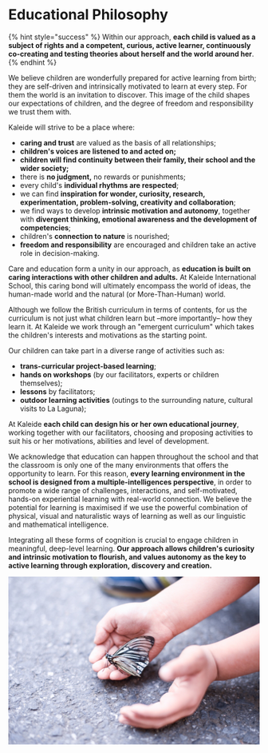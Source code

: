 # Educational Philosophy

{% hint style="success" %}
Within our approach, **each child is valued as a subject of rights and a competent, curious, active learner, continuously co-creating and testing theories about herself and the world around her**. 
{% endhint %}

We believe children are wonderfully prepared for active learning from birth; they are self-driven and intrinsically motivated to learn at every step. For them the world is an invitation to discover. This image of the child shapes our expectations of children, and the degree of freedom and responsibility we trust them with.

Kaleide will strive to be a place where:

* **caring and trust** are valued as the basis of all relationships;
* **children's voices are listened to and acted on;**
* **children will find continuity between their family, their school and the wider society;**
* there is **no judgment,** no rewards or punishments;
* every child's **individual rhythms are respected**;
* we can find **inspiration for wonder, curiosity, research, experimentation, problem-solving, creativity and collaboration**;
* we find ways to develop **intrinsic motivation and autonomy**, together with **divergent thinking, emotional awareness and the development of competencies**; 
* children's **connection to nature** is nourished;
* **freedom and responsibility** are encouraged and children take an active role in decision-making.

Care and education form a unity in our approach, as **education is built on caring interactions with other children and adults.** At Kaleide International School, this caring bond will ultimately encompass the world of ideas, the human-made world and the natural \(or More-Than-Human\) world.

Although we follow the British curriculum in terms of contents, for us the curriculum is not just what children learn but –more importantly– how they learn it. At Kaleide we work through an "emergent curriculum" which takes the children's interests and motivations as the starting point.

Our children can take part in a diverse range of activities such as:

* **trans-curricular project-based learning**;
* **hands on workshops** \(by our facilitators, experts or children themselves\);
* **lessons** by facilitators;
* **outdoor learning activities** \(outings to the surrounding nature, cultural visits to La Laguna\);

At Kaleide **each child can design his or her own educational journey**, working together with our facilitators, choosing and proposing activities to suit his or her motivations, abilities and level of development.

We acknowledge that education can happen throughout the school and that the classroom is only one of the many environments that offers the opportunity to learn. For this reason, **every learning environment in the school is designed from a multiple-intelligences perspective**, in order to promote a wide range of challenges, interactions, and self-motivated, hands-on experiential learning with real-world connection. We believe the potential for learning is maximised if we use the powerful combination of physical, visual and naturalistic ways of learning as well as our linguistic and mathematical intelligence.

Integrating all these forms of cognition is crucial to engage children in meaningful, deep-level learning. **Our approach allows children's curiosity and intrinsic motivation to flourish, and values autonomy as the key to active learning through exploration, discovery and creation.**  


![Image by Ellie Heartravel, CC BY-SA 2.0](../../.gitbook/assets/17668076981_17c677e799_k.jpg)



